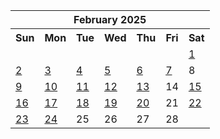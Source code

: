 <table align="center" border="0" cellpadding="0" cellspacing="0" class="month">
 <tr>
  <th class="month" colspan="7">
   February 2025
  </th>
 </tr>
 <tr>
  <th class="sun">
   Sun
  </th>
  <th class="mon">
   Mon
  </th>
  <th class="tue">
   Tue
  </th>
  <th class="wed">
   Wed
  </th>
  <th class="thu">
   Thu
  </th>
  <th class="fri">
   Fri
  </th>
  <th class="sat">
   Sat
  </th>
 </tr>
 <tr>
  <td class="noday">
  </td>
  <td class="noday">
  </td>
  <td class="noday">
  </td>
  <td class="noday">
  </td>
  <td class="noday">
  </td>
  <td class="noday">
  </td>
  <td class="sat">
   <a href="20250201.py">
    1
   </a>
  </td>
 </tr>
 <tr>
  <td class="sun">
   <a href="20250202.py">
    2
   </a>
  </td>
  <td class="mon">
   <a href="20250203.py">
    3
   </a>
  </td>
  <td class="tue">
   <a href="20250204.py">
    4
   </a>
  </td>
  <td class="wed">
   <a href="20250205.py">
    5
   </a>
  </td>
  <td class="thu">
   <a href="20250206.py">
    6
   </a>
  </td>
  <td class="fri">
   <a href="20250207.py">
    7
   </a>
  </td>
  <td class="sat">
   8
  </td>
 </tr>
 <tr>
  <td class="sun">
   <a href="20250209.py">
    9
   </a>
  </td>
  <td class="mon">
   <a href="20250210.py">
    10
   </a>
  </td>
  <td class="tue">
   <a href="20250211.py">
    11
   </a>
  </td>
  <td class="wed">
   <a href="20250212.py">
    12
   </a>
  </td>
  <td class="thu">
   <a href="20250213.py">
    13
   </a>
  </td>
  <td class="fri">
   14
  </td>
  <td class="sat">
   <a href="20250215.py">
    15
   </a>
  </td>
 </tr>
 <tr>
  <td class="sun">
   <a href="20250216.py">
    16
   </a>
  </td>
  <td class="mon">
   <a href="20250217.py">
    17
   </a>
  </td>
  <td class="tue">
   <a href="20250218.py">
    18
   </a>
  </td>
  <td class="wed">
   <a href="20250219.py">
    19
   </a>
  </td>
  <td class="thu">
   <a href="20250220.py">
    20
   </a>
  </td>
  <td class="fri">
   21
  </td>
  <td class="sat">
   <a href="20250222.py">
    22
   </a>
  </td>
 </tr>
 <tr>
  <td class="sun">
   <a href="20250223.py">
    23
   </a>
  </td>
  <td class="mon">
   <a href="20250224.py">
    24
   </a>
  </td>
  <td class="tue">
   25
  </td>
  <td class="wed">
   26
  </td>
  <td class="thu">
   27
  </td>
  <td class="fri">
   28
  </td>
  <td class="noday">
  </td>
 </tr>
</table>
